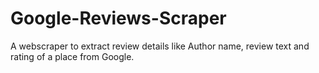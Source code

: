 # Google-Reviews-Scraper
A webscraper to extract  review details like Author name, review text and rating of a place from Google.
